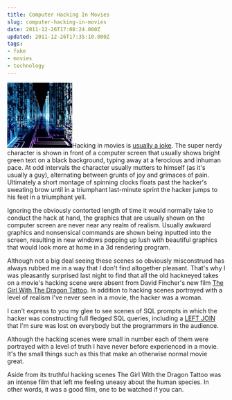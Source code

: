 ```yaml
---
title: Computer Hacking In Movies
slug: computer-hacking-in-movies
date: 2011-12-26T17:08:24.000Z
updated: 2011-12-26T17:35:10.000Z
tags:
- fake
- movies
- technology
---
```


<a href="http://blog.harrywolff.com/2011/12/computer-hacking-in-movies/computer_hacking/" rel="attachment wp-att-1974"><img src="/images/posts/2011/12/computer_hacking-150x150.jpg" alt="" title="computer_hacking" width="150" height="150" class="alignleft size-thumbnail wp-image-1974" /></a>Hacking in movies is <a href="http://io9.com/5643388/the-10-goofiest-computer-hacking-scenes-in-cinema-history/gallery/1">usually a joke</a>.  The super nerdy character is shown in front of a computer screen that usually shows bright green text on a black background, typing away at a ferocious and inhuman pace.  At odd intervals the character usually mutters to himself (as it's usually a guy), alternating between grunts of joy and grimaces of pain.  Ultimately a short montage of spinning clocks floats past the hacker's sweating brow until in a triumphant last-minute sprint the hacker jumps to his feet in a triumphant yell.

Ignoring the obviously contorted length of time it would normally take to conduct the hack at hand, the graphics that are usually shown on the computer screen are never near any realm of realism.  Usually awkward graphics and nonsensical commands are shown being inputted into the screen, resulting in new windows popping up lush with beautiful graphics that would look more at home in a 3d rendering program.
<!--more-->
Although not a big deal seeing these scenes so obviously misconstrued has always rubbed me in a way that I don't find altogether pleasant.  That's why I was pleasantly surprised last night to find that all the old hackneyed takes on a movie's hacking scene were absent from David Fincher's new film <a href="http://www.imdb.com/title/tt1568346/">The Girl With The Dragon Tattoo</a>.  In addition to hacking scenes portrayed with a level of realism I've never seen in a movie, the hacker was a woman.

I can't express to you my glee to see scenes of SQL prompts in which the hacker was constructing full fledged SQL queries, including a <a href="http://en.wikipedia.org/wiki/Join_%28SQL%29">LEFT JOIN</a> that I'm sure was lost on everybody but the programmers in the audience.

Although the hacking scenes were small in number each of them were portrayed with a level of truth I have never before experienced in a movie.  It's the small things such as this that make an otherwise normal movie great.

Aside from its truthful hacking scenes The Girl With the Dragon Tattoo was an intense film that left me feeling uneasy about the human species.  In other words, it was a good film, one to be watched if you can.
